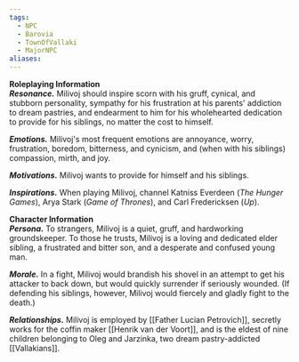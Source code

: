 ```yaml
---
tags:
  - NPC
  - Barovia
  - TownOfVallaki
  - MajorNPC
aliases:
---
```

**Roleplaying Information**  
**_Resonance._** Milivoj should inspire scorn with his gruff, cynical, and stubborn personality, sympathy for his frustration at his parents' addiction to dream pastries, and endearment to him for his wholehearted dedication to provide for his siblings, no matter the cost to himself.

**_Emotions._** Milivoj's most frequent emotions are annoyance, worry, frustration, boredom, bitterness, and cynicism, and (when with his siblings) compassion, mirth, and joy.

**_Motivations._** Milivoj wants to provide for himself and his siblings.

**_Inspirations._** When playing Milivoj, channel Katniss Everdeen (_The Hunger Games_), Arya Stark (_Game of Thrones_), and Carl Fredericksen (_Up_).

**Character Information**  
**_Persona._** To strangers, Milivoj is a quiet, gruff, and hardworking groundskeeper. To those he trusts, Milivoj is a loving and dedicated elder sibling, a frustrated and bitter son, and a desperate and confused young man.

**_Morale._** In a fight, Milivoj would brandish his shovel in an attempt to get his attacker to back down, but would quickly surrender if seriously wounded. (If defending his siblings, however, Milivoj would fiercely and gladly fight to the death.)

**_Relationships._** Milivoj is employed by [[Father Lucian Petrovich]], secretly works for the coffin maker [[Henrik van der Voort]], and is the eldest of nine children belonging to Oleg and Jarzinka, two dream pastry-addicted [[Vallakians]].